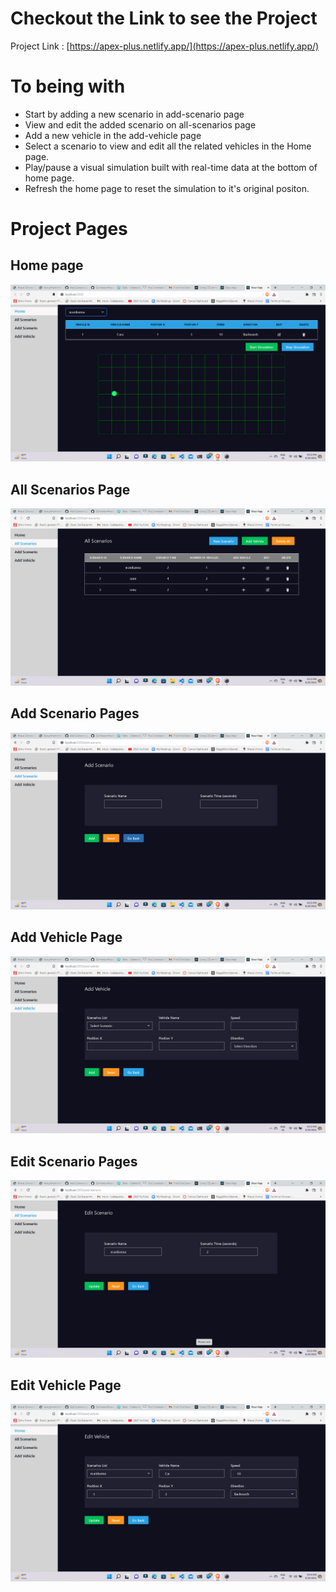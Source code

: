 # Checkout the Link to see the Project

Project Link : [https://apex-plus.netlify.app/](https://apex-plus.netlify.app/)

# To being with
* Start by adding a new scenario in add-scenario page
* View and edit the added scenario on all-scenarios page
* Add a new vehicle in the add-vehicle page
* Select a scenario to view and edit all the related vehicles in the Home page. 
* Play/pause a visual simulation built with real-time data at the bottom of home page.
* Refresh the home page to reset the simulation to it's original positon. 


# Project Pages

## Home page

![alt text](<https://github.com/Sai-Narasimha/apex-plus/blob/main/Screenshot%20(953).png>)

## All Scenarios Page

![alt text](<https://github.com/Sai-Narasimha/apex-plus/blob/main/Screenshot%20(954).png>)

## Add Scenario Pages

![alt text](<https://github.com/Sai-Narasimha/apex-plus/blob/main/Screenshot%20(955).png>)

## Add Vehicle Page

![alt text](<https://github.com/Sai-Narasimha/apex-plus/blob/main/Screenshot%20(956).png>)

## Edit Scenario Pages

![alt text](<https://github.com/Sai-Narasimha/apex-plus/blob/main/Screenshot%20(957).png>)

## Edit Vehicle Page

![alt text](<https://github.com/Sai-Narasimha/apex-plus/blob/main/Screenshot%20(958).png>)
